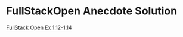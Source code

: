 # FullStackOpen Anecdote Solution

[FullStack Open Ex 1.12-1.14](https://fullstackopen.com/osa1/monimutkaisempi_tila_reactin_debuggaus#tehtavat-1-6-1-14)